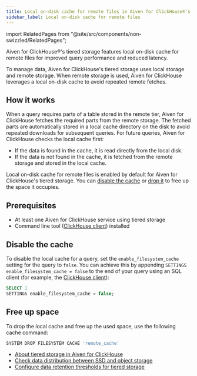 ```yaml
---
title: Local on-disk cache for remote files in Aiven for ClickHouse®'s tiered storage
sidebar_label: Local on-disk cache for remote files
---
```


import RelatedPages from "@site/src/components/non-swizzled/RelatedPages";

Aiven for ClickHouse®'s tiered storage features local on-disk cache for remote files for improved query performance and reduced latency.

To manage data, Aiven for ClickHouse's tiered storage uses local storage and remote storage.
When remote storage is used, Aiven for ClickHouse leverages a local on-disk cache to avoid
repeated remote fetches.

## How it works

When a query requires parts of a table stored in the remote tier, Aiven for ClickHouse
fetches the required parts from the remote storage. The fetched parts are automatically
stored in a local cache directory on the disk to avoid repeated downloads for subsequent
queries. For future queries, Aiven for ClickHouse checks the local cache first:

- If the data is found in the cache, it is read directly from the local disk.
- If the data is not found in the cache, it is fetched from the remote storage and stored
  in the local cache.

Local on-disk cache for remote files is enabled by default for Aiven for ClickHouse's
tiered storage. You can
[disable the cache](/docs/products/clickhouse/howto/local-cache-tiered-storage#disable-the-cache)
or
[drop it](/docs/products/clickhouse/howto/local-cache-tiered-storage#free-up-space) to
free up the space it occupies.

## Prerequisites

-   At least one Aiven for ClickHouse service using tiered storage
-   Command line tool
    ([ClickHouse client](/docs/products/clickhouse/howto/connect-with-clickhouse-cli))
    installed

## Disable the cache

To disable the local cache for a query, set the `enable_filesystem_cache` setting for the
query to `false`.
You can achieve this by appending `SETTINGS enable_filesystem_cache = false` to the end of
your query using an SQL client (for example, the
[ClickHouse client](/docs/products/clickhouse/howto/connect-with-clickhouse-cli)):

```sql
SELECT 1
SETTINGS enable_filesystem_cache = false;
```

## Free up space

To drop the local cache and free up the used space, use the following cache command:

```bash
SYSTEM DROP FILESYSTEM CACHE 'remote_cache'
```

<RelatedPages/>

-   [About tiered storage in Aiven for ClickHouse](/docs/products/clickhouse/concepts/clickhouse-tiered-storage)
-   [Check data distribution between SSD and object storage](/docs/products/clickhouse/howto/check-data-tiered-storage)
-   [Configure data retention thresholds for tiered storage](/docs/products/clickhouse/howto/configure-tiered-storage)

